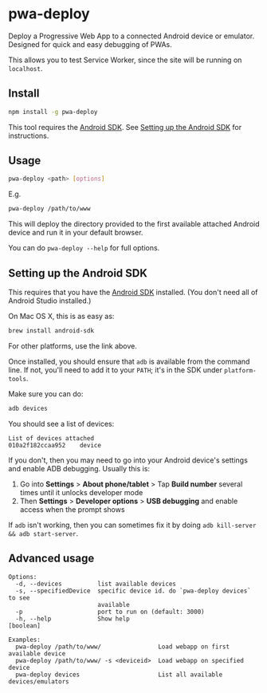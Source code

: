pwa-deploy
====

Deploy a Progressive Web App to a connected Android device or emulator. Designed for quick and easy debugging of PWAs.

This allows you to test Service Worker, since the site will be running on `localhost`.

Install
---

```bash
npm install -g pwa-deploy
```

This tool requires the [Android SDK](https://developer.android.com/studio/index.html).
See [Setting up the Android SDK](#setting-up-the-android-sdk) for instructions.

Usage
---

```bash
pwa-deploy <path> [options]
```

E.g.

```bash
pwa-deploy /path/to/www
```

This will deploy the directory provided to the first available attached Android
device and run it in your default browser.

You can do `pwa-deploy --help` for full options.

Setting up the Android SDK
----

This requires that you have the [Android SDK](https://developer.android.com/studio/index.html) installed. (You don't need all of Android Studio installed.)

On Mac OS X, this is as easy as:

```bash
brew install android-sdk
```

For other platforms, use the link above.

Once installed, you should ensure that `adb` is available from the command line.
If not, you'll need to add it to your `PATH`; it's in the SDK under `platform-tools`.

Make sure you can do:

```bash
adb devices
```

You should see a list of devices:

```
List of devices attached
010a2f182ccaa952	device
```

If you don't, then you may need to go into your Android device's settings and enable ADB debugging. Usually this is:

1. Go into **Settings** > **About phone/tablet** > Tap **Build number** several times until it unlocks developer mode
2. Then **Settings** > **Developer options** > **USB debugging** and enable access when the prompt shows

If `adb` isn't working, then you can sometimes fix it by doing `adb kill-server && adb start-server`.

Advanced usage
----

```
Options:
  -d, --devices          list available devices
  -s, --specifiedDevice  specific device id. do `pwa-deploy devices` to see
                         available
  -p                     port to run on (default: 3000)
  -h, --help             Show help                                     [boolean]

Examples:
  pwa-deploy /path/to/www/                Load webapp on first available device
  pwa-deploy /path/to/www/ -s <deviceid>  Load webapp on specified device
  pwa-deploy devices                      List all available devices/emulators
```
